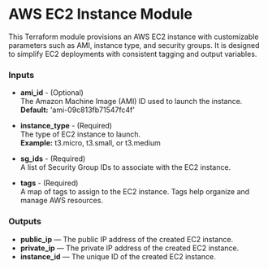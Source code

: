 # AWS EC2 Instance Module

This Terraform module provisions an AWS EC2 instance with customizable parameters such as AMI, instance type, and security groups. It is designed to simplify EC2 deployments with consistent tagging and output variables.



### Inputs

* **ami_id** - (Optional)  
  The Amazon Machine Image (AMI) ID used to launch the instance.  
  **Default:** 'ami-09c813fb71547fc4f'

* **instance_type** - (Required)  
  The type of EC2 instance to launch.  
  **Example:** t3.micro, t3.small, or t3.medium

* **sg_ids** - (Required)  
  A list of Security Group IDs to associate with the EC2 instance.

* **tags** - (Required)  
  A map of tags to assign to the EC2 instance. Tags help organize and manage AWS resources.



### Outputs

* **public_ip** — The public IP address of the created EC2 instance.  
* **private_ip** — The private IP address of the created EC2 instance.  
* **instance_id** — The unique ID of the created EC2 instance.